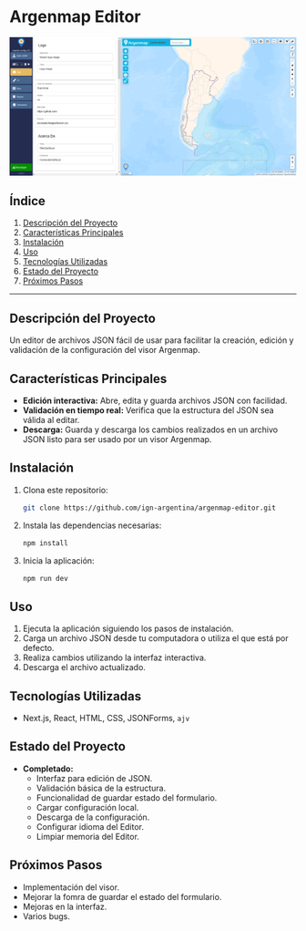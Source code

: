 # **Argenmap Editor**  

<img src="assets/demo-screenshot.png" alt="Vista previa de la app" width="600">



## **Índice**  
1. [Descripción del Proyecto](#descripción-del-proyecto)  
2. [Características Principales](#características-principales)  
3. [Instalación](#instalación)  
4. [Uso](#uso)  
5. [Tecnologías Utilizadas](#tecnologías-utilizadas)  
6. [Estado del Proyecto](#estado-del-proyecto)  
7. [Próximos Pasos](#próximos-pasos)  

---

## **Descripción del Proyecto**  
Un editor de archivos JSON fácil de usar para facilitar la creación, edición y validación de la configuración del visor Argenmap.

## **Características Principales**  
- **Edición interactiva:** Abre, edita y guarda archivos JSON con facilidad.  
- **Validación en tiempo real:** Verifica que la estructura del JSON sea válida al editar.  
- **Descarga:** Guarda y descarga los cambios realizados en un archivo JSON listo para ser usado por un visor Argenmap.

## **Instalación**  
1. Clona este repositorio:  
   ```bash
   git clone https://github.com/ign-argentina/argenmap-editor.git
   ```
2. Instala las dependencias necesarias:  
   ```bash
   npm install
   ```
3. Inicia la aplicación:  
   ```bash
   npm run dev
   ```

## **Uso**  
1. Ejecuta la aplicación siguiendo los pasos de instalación.  
2. Carga un archivo JSON desde tu computadora o utiliza el que está por defecto.  
3. Realiza cambios utilizando la interfaz interactiva.  
4. Descarga el archivo actualizado.  

## **Tecnologías Utilizadas**  
- Next.js, React, HTML, CSS, JSONForms, `ajv` 

## **Estado del Proyecto**  
- **Completado:**  
  - Interfaz para edición de JSON.  
  - Validación básica de la estructura.  
  - Funcionalidad de guardar estado del formulario.
  - Cargar configuración local.
  - Descarga de la configuración.
  - Configurar idioma del Editor.
  - Limpiar memoria del Editor.  

## **Próximos Pasos**  
  - Implementación del visor.  
  - Mejorar la fomra de guardar el estado del formulario.
  - Mejoras en la interfaz.
  - Varios bugs.  
